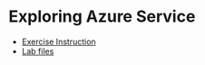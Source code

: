 

# Exploring Azure Service

- [Exercise Instruction](./Exercises/README.md)
- [Lab files](./Allfiles/Labs/)


